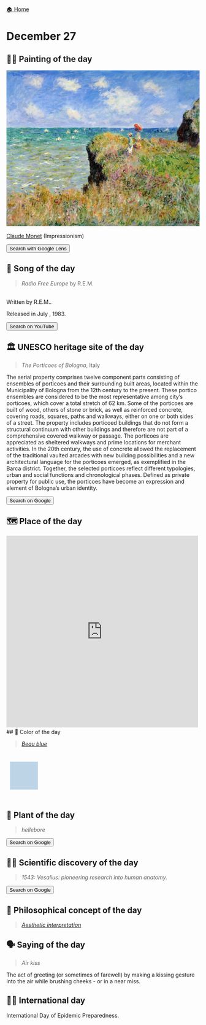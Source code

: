 
[🏠 Home](../../index.md)

# December 27

## 🧑‍🎨 Painting of the day

<img width="600" src="../img/Claude_Monet_5.jpg">

[Claude Monet](http://en.wikipedia.org/wiki/Claude_Monet) (Impressionism)

<button class="btn btn-success"
onclick=" window.open('https://lens.google.com/uploadbyurl?url=https://iretes.github.io/one-a-day/data/img/Claude_Monet_5.jpg','_blank')">
Search with Google Lens
</button>

## 🎼 Song of the day

> *Radio Free Europe*
by R.E.M.

<br />Written by R.E.M..

Released in July , 1983.

<button class="btn btn-success"
onclick=" window.open('http://www.youtube.com/search?q=Radio Free Europe by R.E.M.','_blank')">
Search on YouTube
</button>

## 🏛️ UNESCO heritage site of the day

> *The Porticoes of Bologna*, Italy

<p>The serial property comprises twelve component parts consisting of ensembles of porticoes and their surrounding built areas, located within the Municipality of Bologna from the 12th century to the present. These portico ensembles are considered to be the most representative among city’s porticoes, which cover a total stretch of 62 km. Some of the porticoes are built of wood, others of stone or brick, as well as reinforced concrete, covering roads, squares, paths and walkways, either on one or both sides of a street. The property includes porticoed buildings that do not form a structural continuum with other buildings and therefore are not part of a comprehensive covered walkway or passage. The porticoes are appreciated as sheltered walkways and prime locations for merchant activities. In the 20th century, the use of concrete allowed the replacement of the traditional vaulted arcades with new building possibilities and a new architectural language for the porticoes emerged, as exemplified in the Barca district. Together, the selected porticoes reflect different typologies, urban and social functions and chronological phases. Defined as private property for public use, the porticoes have become an expression and element of Bologna’s urban identity. </p>

<button class="btn btn-success"
onclick=" window.open('http://www.google.com/search?q=The Porticoes of Bologna','_blank')">
Search on Google
</button>

## 🗺️ Place of the day

<iframe
src="https://www.mapcrunch.com"
name="mapcrunch"
width="500"
height="500"
allowTransparency="true"
scrolling="no"
frameborder="0"
>
</iframe>
## 🎨 Color of the day

> *[Beau blue](https://en.wikipedia.org/wiki/Baby_blue#Beau_blue)*

<div style="color:#BCD4E6; font-size: 100px;">&#9632;</div>

## 🌿 Plant of the day

> *hellebore*

<button class="btn btn-success"
onclick=" window.open('http://www.google.com/search?q=hellebore','_blank')">
Search on Google
</button>

## 🧑‍🔬 Scientific discovery of the day

> *1543: Vesalius: pioneering research into human anatomy.*

<button class="btn btn-success"
onclick=" window.open('http://www.google.com/search?q=1543: Vesalius: pioneering research into human anatomy.','_blank')">
Search on Google
</button>

## 💭 Philosophical concept of the day

> *[Aesthetic interpretation](https://en.wikipedia.org/wiki/Aesthetic_interpretation)*

## 🗣️ Saying of the day

> *Air kiss*

The act of greeting (or sometimes of farewell) by making a kissing gesture into the air while brushing cheeks - or in a near miss. 

## 🏳️‍🌈 International day

International Day of Epidemic Preparedness.